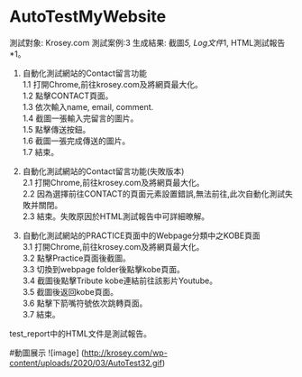 # AutoTestMyWebsite
測試對象: Krosey.com  測試案例:3  生成結果: 截圖*5, Log文件*1, HTML測試報告*1。  

1. 自動化測試網站的Contact留言功能  
1.1 打開Chrome,前往krosey.com及將網頁最大化。  
1.2 點擊CONTACT頁面。  
1.3 依次輸入name, email, comment.  
1.4 截圖一張輸入完留言的圖片。  
1.5 點擊傳送按鈕。  
1.6 截圖一張完成傳送的圖片。  
1.7 結束。  


2. 自動化測試網站的Contact留言功能(失敗版本)  
2.1 打開Chrome,前往krosey.com及將網頁最大化。  
2.2 因為選擇前往CONTACT的頁面元素設置錯誤,無法前往,此次自動化測試失敗并關閉。  
2.3 結束。失敗原因於HTML測試報告中可詳細暸解。  


3. 自動化測試網站的PRACTICE頁面中的Webpage分類中之KOBE頁面  
3.1 打開Chrome,前往krosey.com及將網頁最大化。  
3.2 點擊Practice頁面後截圖。  
3.3 切換到webpage folder後點擊kobe頁面。  
3.4 截圖後點擊Tribute kobe連結前往該影片Youtube。  
3.5 截圖後返回kobe頁面。  
3.6 點擊下箭嘴符號依次跳轉頁面。  
3.7 結束。  

test_report中的HTML文件是測試報告。

#動圖展示
![image] (http://krosey.com/wp-content/uploads/2020/03/AutoTest32.gif)
